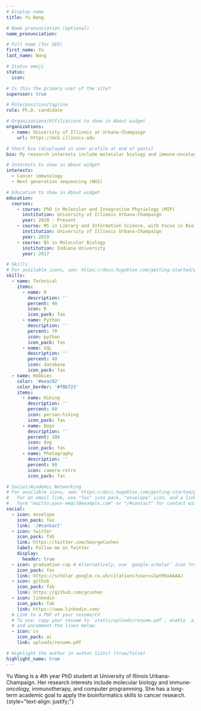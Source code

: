 ```yaml
---
# Display name
title: Yu Wang

# Name pronunciation (optional)
name_pronunciation: 

# Full name (for SEO)
first_name: Yu
last_name: Wang

# Status emoji
status:
  icon: 

# Is this the primary user of the site?
superuser: true

# Role/position/tagline
role: Ph.D. candidate

# Organizations/Affiliations to show in About widget
organizations:
  - name: University of Illinois at Urbana-Champaign
    url: https://mcb.illinois.edu

# Short bio (displayed in user profile at end of posts)
bio: My research interests include molecular biology and immune-oncology, immunotherapy, cancer drug development, and computer programming.

# Interests to show in About widget
interests:
  - Cancer immunology
  - Next generation sequencing (NGS)

# Education to show in About widget
education:
  courses:
    - course: PhD in Molecular and Integrative Physiology (MIP)
      institution: University of Illinois Urbana-Champaign
      year: 2020 - Present
    - course: MS in Library and Information Science, with Focus in Bioinformatics
      institution: University of Illinois Urbana-Champaign
      year: 2019
    - course: BS in Molecular Biology
      institution: Indiana University
      year: 2017

# Skills
# For available icons, see: https://docs.hugoblox.com/getting-started/page-builder/#icons
skills:
  - name: Technical
    items:
      - name: R
        description: ''
        percent: 90
        icon: R
        icon_pack: fas
      - name: Python
        description: ''
        percent: 70
        icon: python
        icon_pack: fas
      - name: SQL
        description: ''
        percent: 40
        icon: database
        icon_pack: fas
  - name: Hobbies
    color: '#eeac02'
    color_border: '#f0bf23'
    items:
      - name: Hiking
        description: ''
        percent: 60
        icon: person-hiking
        icon_pack: fas
      - name: Dogs
        description: ''
        percent: 100
        icon: dog
        icon_pack: fas
      - name: Photography
        description: ''
        percent: 80
        icon: camera-retro
        icon_pack: fas

# Social/Academic Networking
# For available icons, see: https://docs.hugoblox.com/getting-started/page-builder/#icons
#   For an email link, use "fas" icon pack, "envelope" icon, and a link in the
#   form "mailto:your-email@example.com" or "/#contact" for contact widget.
social:
  - icon: envelope
    icon_pack: fas
    link: '/#contact'
  - icon: twitter
    icon_pack: fab
    link: https://twitter.com/GeorgeCushen
    label: Follow me on Twitter
    display:
      header: true
  - icon: graduation-cap # Alternatively, use `google-scholar` icon from `ai` icon pack
    icon_pack: fas
    link: https://scholar.google.co.uk/citations?user=sIwtMXoAAAAJ
  - icon: github
    icon_pack: fab
    link: https://github.com/gcushen
  - icon: linkedin
    icon_pack: fab
    link: https://www.linkedin.com/
  # Link to a PDF of your resume/CV.
  # To use: copy your resume to `static/uploads/resume.pdf`, enable `ai` icons in `params.yaml`,
  # and uncomment the lines below.
  - icon: cv
    icon_pack: ai
    link: uploads/resume.pdf

# Highlight the author in author lists? (true/false)
highlight_name: true
---
```


Yu Wang is a 4th year PhD student at University of Illinois Urbana-Champaign. Her research interests include molecular biology and immune-oncology, immunotherapy, and computer programming. She has a long-term academic goal to apply the bioinformatics skills to cancer research.
{style="text-align: justify;"}
